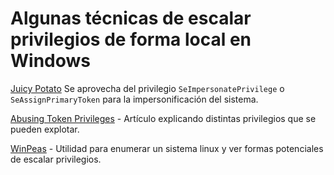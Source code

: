 # Algunas técnicas de escalar privilegios de forma local en Windows

[Juicy Potato](https://github.com/ohpe/juicy-potato) Se aprovecha del privilegio `SeImpersonatePrivilege` o `SeAssignPrimaryToken` para la impersonificación del sistema.

[Abusing Token Privileges](https://foxglovesecurity.com/2017/08/25/abusing-token-privileges-for-windows-local-privilege-escalation/) - Artículo explicando distintas privilegios que se pueden explotar.

[WinPeas](https://github.com/carlospolop/PEASS-ng/tree/master/winPEAS) - Utilidad para enumerar un sistema linux y ver formas potenciales de escalar privilegios.
